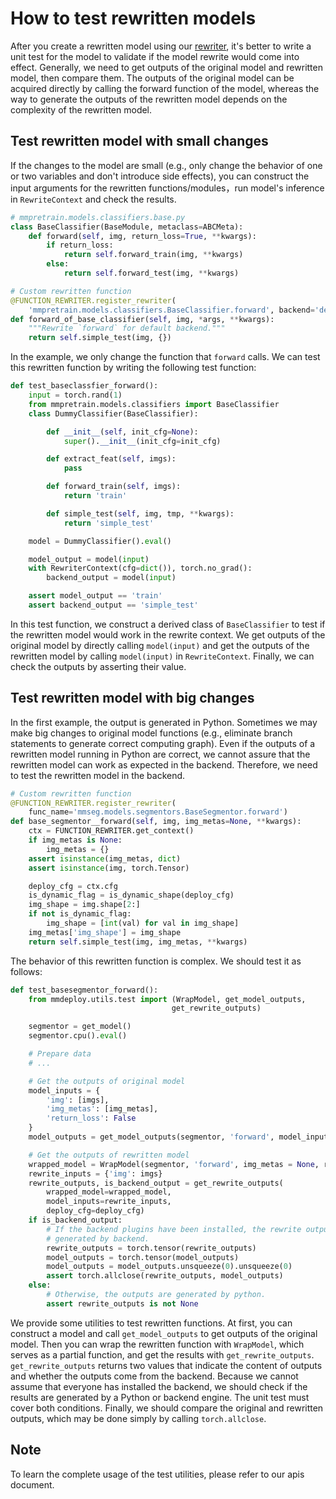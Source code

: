 # How to test rewritten models

After you create a rewritten model using our [rewriter](support_new_model.md), it's better to write a unit test for the model to validate if the model rewrite would come into effect. Generally, we need to get outputs of the original model and rewritten model, then compare them. The outputs of the original model can be acquired directly by calling the forward function of the model, whereas the way to generate the outputs of the rewritten model depends on the complexity of the rewritten model.

## Test rewritten model with small changes

If the changes to the model are small (e.g., only change the behavior of one or two variables and don't introduce side effects), you can construct the input arguments for the rewritten functions/modules，run model's inference in `RewriteContext` and check the results.

```python
# mmpretrain.models.classifiers.base.py
class BaseClassifier(BaseModule, metaclass=ABCMeta):
    def forward(self, img, return_loss=True, **kwargs):
        if return_loss:
            return self.forward_train(img, **kwargs)
        else:
            return self.forward_test(img, **kwargs)

# Custom rewritten function
@FUNCTION_REWRITER.register_rewriter(
    'mmpretrain.models.classifiers.BaseClassifier.forward', backend='default')
def forward_of_base_classifier(self, img, *args, **kwargs):
    """Rewrite `forward` for default backend."""
    return self.simple_test(img, {})
```

In the example, we only change the function that `forward` calls. We can test this rewritten function by writing the following test function:

```python
def test_baseclassfier_forward():
    input = torch.rand(1)
    from mmpretrain.models.classifiers import BaseClassifier
    class DummyClassifier(BaseClassifier):

        def __init__(self, init_cfg=None):
            super().__init__(init_cfg=init_cfg)

        def extract_feat(self, imgs):
            pass

        def forward_train(self, imgs):
            return 'train'

        def simple_test(self, img, tmp, **kwargs):
            return 'simple_test'

    model = DummyClassifier().eval()

    model_output = model(input)
    with RewriterContext(cfg=dict()), torch.no_grad():
        backend_output = model(input)

    assert model_output == 'train'
    assert backend_output == 'simple_test'
```

In this test function, we construct a derived class of `BaseClassifier` to test if the rewritten model would work in the rewrite context. We get outputs of the original model by directly calling `model(input)` and get the outputs of the rewritten model by calling `model(input)` in `RewriteContext`. Finally, we can check the outputs by asserting their value.

## Test rewritten model with big changes

In the first example, the output is generated in Python. Sometimes we may make big changes to original model functions (e.g., eliminate branch statements to generate correct computing graph). Even if the outputs of a rewritten model running in Python are correct, we cannot assure that the rewritten model can work as expected in the backend. Therefore, we need to test the rewritten model in the backend.

```python
# Custom rewritten function
@FUNCTION_REWRITER.register_rewriter(
    func_name='mmseg.models.segmentors.BaseSegmentor.forward')
def base_segmentor__forward(self, img, img_metas=None, **kwargs):
    ctx = FUNCTION_REWRITER.get_context()
    if img_metas is None:
        img_metas = {}
    assert isinstance(img_metas, dict)
    assert isinstance(img, torch.Tensor)

    deploy_cfg = ctx.cfg
    is_dynamic_flag = is_dynamic_shape(deploy_cfg)
    img_shape = img.shape[2:]
    if not is_dynamic_flag:
        img_shape = [int(val) for val in img_shape]
    img_metas['img_shape'] = img_shape
    return self.simple_test(img, img_metas, **kwargs)

```

The behavior of this rewritten function is complex. We should test it as follows:

```python
def test_basesegmentor_forward():
    from mmdeploy.utils.test import (WrapModel, get_model_outputs,
                                    get_rewrite_outputs)

    segmentor = get_model()
    segmentor.cpu().eval()

    # Prepare data
    # ...

    # Get the outputs of original model
    model_inputs = {
        'img': [imgs],
        'img_metas': [img_metas],
        'return_loss': False
    }
    model_outputs = get_model_outputs(segmentor, 'forward', model_inputs)

    # Get the outputs of rewritten model
    wrapped_model = WrapModel(segmentor, 'forward', img_metas = None, return_loss = False)
    rewrite_inputs = {'img': imgs}
    rewrite_outputs, is_backend_output = get_rewrite_outputs(
        wrapped_model=wrapped_model,
        model_inputs=rewrite_inputs,
        deploy_cfg=deploy_cfg)
    if is_backend_output:
        # If the backend plugins have been installed, the rewrite outputs are
        # generated by backend.
        rewrite_outputs = torch.tensor(rewrite_outputs)
        model_outputs = torch.tensor(model_outputs)
        model_outputs = model_outputs.unsqueeze(0).unsqueeze(0)
        assert torch.allclose(rewrite_outputs, model_outputs)
    else:
        # Otherwise, the outputs are generated by python.
        assert rewrite_outputs is not None
```

We provide some utilities to test rewritten functions. At first, you can construct a model and call `get_model_outputs` to get outputs of the original model. Then you can wrap the rewritten function with `WrapModel`, which serves as a partial function, and get the results with `get_rewrite_outputs`. `get_rewrite_outputs` returns two values that indicate the content of outputs and whether the outputs come from the backend. Because we cannot assume that everyone has installed the backend, we should check if the results are generated by a Python or backend engine. The unit test must cover both conditions. Finally, we should compare the original and rewritten outputs, which may be done simply by calling `torch.allclose`.

## Note

To learn the complete usage of the test utilities, please refer to our apis document.

